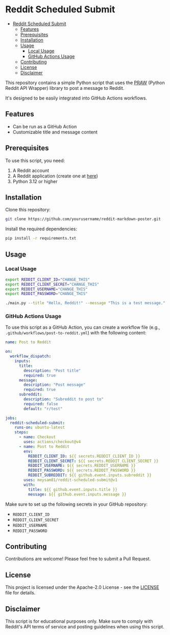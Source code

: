 # Reddit Scheduled Submit

<!-- START doctoc generated TOC please keep comment here to allow auto update -->
<!-- DON'T EDIT THIS SECTION, INSTEAD RE-RUN doctoc TO UPDATE -->

- [Reddit Scheduled Submit](#reddit-scheduled-submit)
  - [Features](#features)
  - [Prerequisites](#prerequisites)
  - [Installation](#installation)
  - [Usage](#usage)
    - [Local Usage](#local-usage)
    - [GitHub Actions Usage](#github-actions-usage)
  - [Contributing](#contributing)
  - [License](#license)
  - [Disclaimer](#disclaimer)

<!-- END doctoc generated TOC please keep comment here to allow auto update -->

This repository contains a simple Python script that uses
the [PRAW] (Python Reddit API Wrapper) library to post a
message to Reddit.

It's designed to be easily integrated into GitHub Actions
workflows.

## Features

- Can be run as a GitHub Action
- Customizable title and message content

## Prerequisites

To use this script, you need:

1. A Reddit account
2. A Reddit application (create one at [here][reddit-apps])
3. Python 3.12 or higher

## Installation

Clone this repository:

```sh
git clone https://github.com/yourusername/reddit-markdown-poster.git
```

Install the required dependencies:

```sh
pip install -r requirements.txt
```

## Usage

### Local Usage

```sh
export REDDIT_CLIENT_ID="CHANGE_THIS"
export REDDIT_CLIENT_SECRET="CHANGE_THIS"
export REDDIT_USERNAME="CHANGE_THIS"
export REDDIT_PASSWORD="CHANGE_THIS"

./main.py --title "Hello, Reddit!" --message "This is a test message."
```

### GitHub Actions Usage

To use this script as a GitHub Action, you can create a workflow file (e.g., `.github/workflows/post-to-reddit.yml`) with the following content:

```yaml
name: Post to Reddit

on:
  workflow_dispatch:
    inputs:
      title:
        description: "Post title"
        required: true
      message:
        description: "Post message"
        required: true
      subreddit:
        description: "Subreddit to post to"
        required: false
        default: "r/test"

jobs:
  reddit-scheduled-submit:
    runs-on: ubuntu-latest
    steps:
      - name: Checkout
        uses: actions/checkout@v4
      - name: Post to Reddit
        env:
          REDDIT_CLIENT_ID: ${{ secrets.REDDIT_CLIENT_ID }}
          REDDIT_CLIENT_SECRET: ${{ secrets.REDDIT_CLIENT_SECRET }}
          REDDIT_USERNAME: ${{ secrets.REDDIT_USERNAME }}
          REDDIT_PASSWORD: ${{ secrets.REDDIT_PASSWORD }}
          REDDIT_SUBREDDIT: ${{ github.event.inputs.subreddit }}
        uses: meysam81/reddit-scheduled-submit@v1
        with:
          title: ${{ github.event.inputs.title }}
          message: ${{ github.event.inputs.message }}
```

Make sure to set up the following secrets in your GitHub
repository:

- `REDDIT_CLIENT_ID`
- `REDDIT_CLIENT_SECRET`
- `REDDIT_USERNAME`
- `REDDIT_PASSWORD`

## Contributing

Contributions are welcome! Please feel free to submit a
Pull Request.

## License

This project is licensed under the Apache-2.0 License -
see the [LICENSE](LICENSE) file for details.

## Disclaimer

This script is for educational purposes only. Make sure to
comply with Reddit's API terms of service and posting
guidelines when using this script.

[reddit-apps]: https://www.reddit.com/prefs/apps
[PRAW]: https://praw.readthedocs.io/en/latest/
